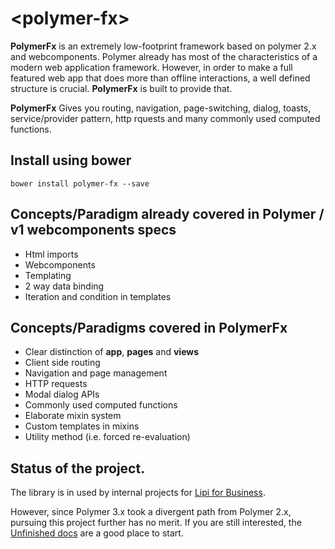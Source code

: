 # \<polymer-fx\>

**PolymerFx** is an extremely low-footprint framework based on polymer 2.x and webcomponents. Polymer already has most of the
characteristics of a modern web application framework. However, in order to make a full featured web app that does more than offline
interactions, a well defined structure is crucial. **PolymerFx** is built to provide that.

**PolymerFx** Gives you routing, navigation, page-switching, dialog, toasts, service/provider pattern, http rquests and many commonly used computed functions.

## Install using bower

```
bower install polymer-fx --save
```

## Concepts/Paradigm already covered in Polymer / v1 webcomponents specs

* Html imports
* Webcomponents
* Templating
* 2 way data binding
* Iteration and condition in templates

## Concepts/Paradigms covered in PolymerFx

* Clear distinction of **app**, **pages** and **views**
* Client side routing
* Navigation and page management
* HTTP requests
* Modal dialog APIs
* Commonly used computed functions
* Elaborate mixin system
* Custom templates in mixins
* Utility method (i.e. forced re-evaluation)

## Status of the project.

The library is in used by internal projects for [Lipi for Business](lipi.live). 

However, since Polymer 3.x took a divergent path from Polymer 2.x, pursuing this project further has no merit. If you are still interested, the [Unfinished docs](docs) are a good place to start.



